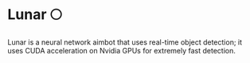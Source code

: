 # Lunar 🌕
Lunar is a neural network aimbot that uses real-time object detection; it uses CUDA acceleration on Nvidia GPUs for extremely fast detection.

